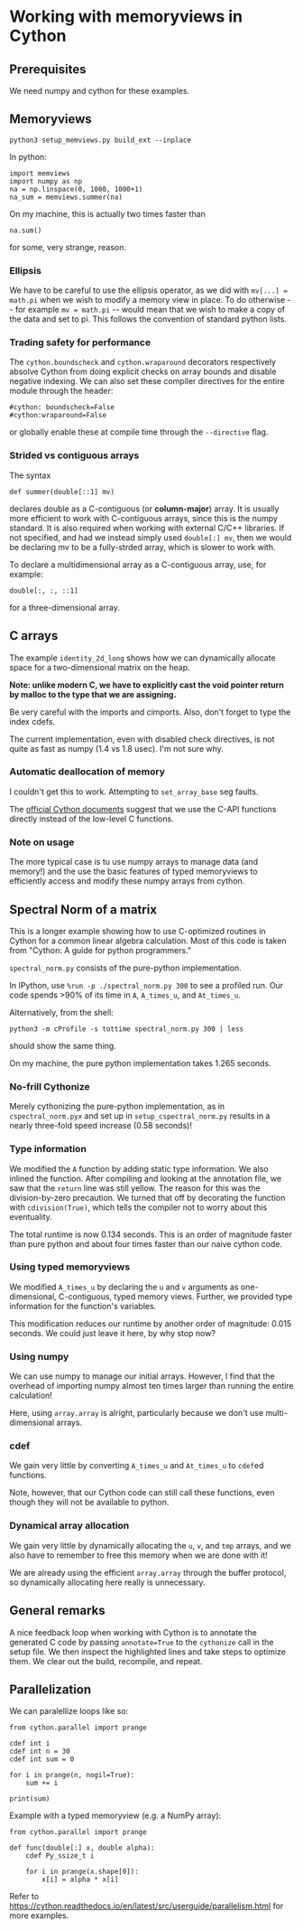 # Working with memoryviews in Cython

## Prerequisites

We need numpy and cython for these examples.

## Memoryviews

```
python3 setup_memviews.py build_ext --inplace
```

In python:

```
import memviews
import numpy as np
na = np.linspace(0, 1000, 1000+1)
na_sum = memviews.summer(na)
```

On my machine, this is actually two times faster than

```
na.sum()
```

for some, very strange, reason.

### Ellipsis

We have to be careful to use the ellipsis operator, as we did with `mv[...] = math.pi` when we wish to modify
a memory view in place. To do otherwise -- for example `mv = math.pi` -- would mean that we wish to make a copy
of the data and set to pi. This follows the convention of standard python lists.

### Trading safety for performance

The `cython.boundscheck` and `cython.wraparound` decorators respectively absolve Cython from doing explicit checks on
array bounds and disable negative indexing. We can also set these compiler directives for the entire module through the
header:

```
#cython: boundscheck=False
#cython:wraparound=False
```

or globally enable these at compile time through the `--directive` flag.

### Strided vs contiguous arrays

The syntax

```
def summer(double[::1] mv)
```

declares double as a C-contiguous (or **column-major**) array. It is usually more efficient to work with C-contiguous
arrays, since this is the numpy standard. It is also required when working with external C/C++ libraries. If not
specified, and had we instead simply used `double[:] mv`, then we would be declaring mv to be a fully-strded array,
which is slower to work with.

To declare a multidimensional array as a C-contiguous array, use, for example:

```
double[:, :, ::1]
```

for a three-dimensional array.

## C arrays

The example `identity_2d_long` shows how we can dynamically allocate space for a two-dimensional matrix on the heap.

**Note: unlike modern C, we have to explicitly cast the void pointer return by malloc to the type that we are assigning.**

Be very careful with the imports and cimports. Also, don't forget to type the index cdefs.

The current implementation, even with disabled check directives, is not quite as fast as numpy (1.4 vs 1.8 usec). I'm not sure why.

### Automatic deallocation of memory

I couldn't get this to work. Attempting to `set_array_base` seg faults.

The [official Cython documents](https://cython.readthedocs.io/en/latest/src/tutorial/memory_allocation.html) suggest that we use the C-API functions directly instead of the low-level C functions.

### Note on usage

The more typical case is tu use numpy arrays to manage data (and memory!) and the use the basic features of typed memoryviews to efficiently access and modify these numpy arrays from cython.

## Spectral Norm of a matrix

This is a longer example showing how to use C-optimized routines in Cython for a common linear algebra calculation. Most of this code is taken from "Cython: A guide for python programmers."

`spectral_norm.py` consists of the pure-python implementation.

In IPython, use `%run -p ./spectral_norm.py 300` to see a profiled run. Our code spends >90% of its time in `A`, `A_times_u`, and `At_times_u`.

Alternatively, from the shell:

`python3 -m cProfile -s tottime spectral_norm.py 300 | less`

should show the same thing.

On my machine, the pure python implementation takes 1.265 seconds.

### No-frill Cythonize

Merely cythonizing the pure-python implementation, as in `cspectral_norm.pyx` and set up in `setup_cspectral_norm.py` results in a nearly three-fold speed increase (0.58 seconds)!

### Type information

We modified the `A` function by adding static type information. We also inlined the function.
After compiling and looking at the annotation file, we saw that the `return` line was still yellow.
The reason for this was the division-by-zero precaution. We turned that off by 
decorating the function with `cdivision(True)`, which tells the compiler not to worry
about this eventuality.

The total runtime is now 0.134 seconds. This is an order of magnitude faster than pure python and about four times faster than our naive cython code.

### Using typed memoryviews

We modified `A_times_u` by declaring the `u` and `v` arguments as one-dimensional, C-contiguous, typed memory views.
Further, we provided type information for the function's variables.

This modification reduces our runtime by another order of magnitude: 0.015 seconds. We could just leave it here, by why stop now?

### Using numpy

We can use numpy to manage our initial arrays. However, I find that the overhead of importing numpy
almost ten times larger than running the entire calculation!

Here, using `array.array` is alright, particularly because we don't use multi-dimensional arrays.

### cdef

We gain very little by converting `A_times_u` and `At_times_u` to `cdef`ed functions.

Note, however, that our Cython code can still call these functions, even though they will
not be available to python.

### Dynamical array allocation

We gain very little by dynamically allocating the `u`, `v`, and `tmp` arrays, and we also have to remember to free this
memory when we are done with it!

We are already using the efficient `array.array` through the buffer protocol, so dynamically allocating here really is unnecessary.

## General remarks

A nice feedback loop when working with Cython is to annotate the generated C code by passing `annotate=True` to the
`cythonize` call in the setup file. We then inspect the highlighted lines and take steps to optimize them.
We clear out the build, recompile, and repeat.

## Parallelization

We can paralellize loops like so:

```
from cython.parallel import prange

cdef int i
cdef int n = 30
cdef int sum = 0

for i in prange(n, nogil=True):
    sum += i

print(sum)
```

Example with a typed memoryview (e.g. a NumPy array):

```
from cython.parallel import prange

def func(double[:] x, double alpha):
    cdef Py_ssize_t i

    for i in prange(x.shape[0]):
        x[i] = alpha * x[i]
```

Refer to https://cython.readthedocs.io/en/latest/src/userguide/parallelism.html for more examples. 


